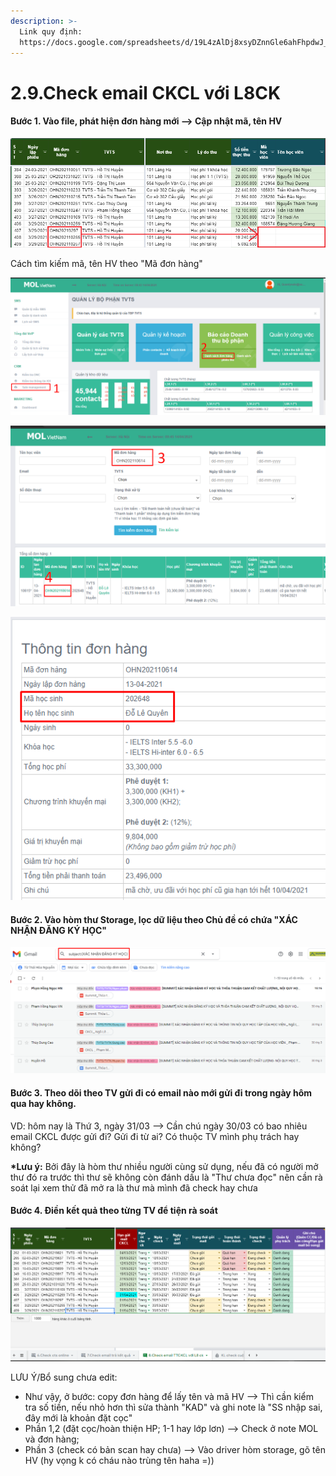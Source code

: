 ```yaml
---
description: >-
  Link quy định:
  https://docs.google.com/spreadsheets/d/19L4zAlDj8xsyDZnnGle6ahFhpdwJ_qaYFqNdU6MJPdc/edit#gid=296599157
---
```


# 2.9.Check email CKCL với L8CK

#### **Bước 1.** Vào file, phát hiện đơn hàng mới --&gt; Cập nhật mã, tên HV

![](../../.gitbook/assets/3%20%2813%29.png)

Cách tìm kiếm mã, tên HV theo "Mã đơn hàng"

![](../../.gitbook/assets/4%20%287%29.png)

![](../../.gitbook/assets/5%20%283%29.png)

![](../../.gitbook/assets/6%20%283%29.png)

#### **Bước 2.** Vào hòm thư Storage, lọc dữ liệu theo **Chủ đề có chứa "XÁC NHẬN ĐĂNG KÝ HỌC"**

![](../../.gitbook/assets/1%20%2812%29.png)

#### **Bước 3.** Theo dõi theo **TV** gửi đi có email nào mới gửi đi trong **ngày** hôm qua hay không. 

VD: hôm nay là Thứ 3, ngày 31/03 --&gt; Cần chú ngày 30/03 có bao nhiêu email CKCL được gửi đi? Gửi đi từ ai? Có thuộc TV mình phụ trách hay không?

**\*Lưu ý:** Bởi đây là hòm thư nhiều người cùng sử dụng, nếu đã có người mở thư đó ra trước thì thư sẽ không còn đánh dấu là "Thư chưa đọc" nên cần rà soát lại xem thử đã mở ra là thư mà mình đã check hay chưa

#### **Bước 4**. Điền kết quả theo từng TV để tiện rà soát

![](../../.gitbook/assets/2%20%2814%29.png)

LƯU Ý/Bổ sung chưa edit: 

* Như vậy, ở bước: copy đơn hàng để lấy tên và mã HV --&gt; Thì cần kiểm tra số tiền, nếu nhỏ hơn thì sửa thành "KAD" và ghi note là "SS nhập sai, đây mới là khoản đặt cọc"
* Phần 1,2 \(đặt cọc/hoàn thiện HP; 1-1 hay lớp lơn\) --&gt; Check ở note MOL và đơn hàng; 
* Phần 3 \(check có bản scan hay chưa\) --&gt; Vào driver hòm storage, gõ tên HV \(hy vọng k có cháu nào trùng tên haha =\)\)



